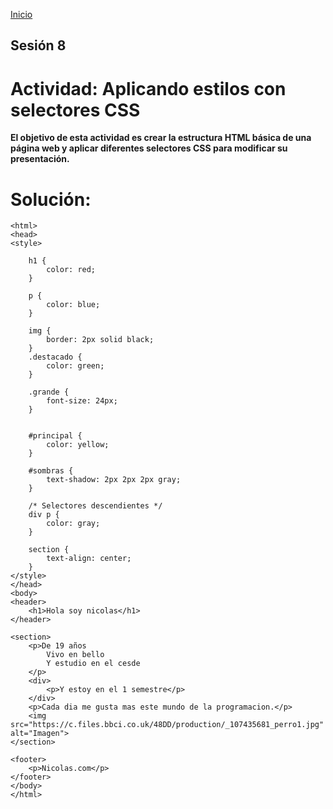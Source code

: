 <!-- No borrar o modificar -->
[Inicio](./index.md)

## Sesión 8 


<!-- Su documentación aquí -->
# Actividad: Aplicando estilos con selectores CSS

**El objetivo de esta actividad es crear la estructura HTML básica de una página web y aplicar diferentes selectores CSS para modificar su presentación.**

# Solución:

    <html>
    <head>
    <style>
        
        h1 {
            color: red;
        }
        
        p {
            color: blue;
        }
        
        img {
            border: 2px solid black;
        }
        .destacado {
            color: green;
        }

        .grande {
            font-size: 24px;
        }

    
        #principal {
            color: yellow;
        }

        #sombras {
            text-shadow: 2px 2px 2px gray;
        }

        /* Selectores descendientes */
        div p {
            color: gray;
        }

        section {
            text-align: center;
        }
    </style>
    </head>
    <body>
    <header>
        <h1>Hola soy nicolas</h1>
    </header>

    <section>
        <p>De 19 años
            Vivo en bello
            Y estudio en el cesde
        </p>
        <div>
            <p>Y estoy en el 1 semestre</p>
        </div>
        <p>Cada dia me gusta mas este mundo de la programacion.</p>
        <img src="https://c.files.bbci.co.uk/48DD/production/_107435681_perro1.jpg" alt="Imagen">
    </section>

    <footer>
        <p>Nicolas.com</p>
    </footer>
    </body>
    </html>




